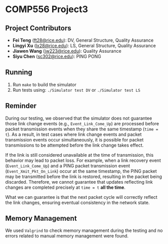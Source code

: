 # COMP556 Project3

## Project Contributors
- **Fei Teng** (ft28@rice.edu): DV, General Structure, Quality Assurance
- **Lingyi Xu** (lx28@rice.edu): LS, General Structure, Quality Assurance
- **Jiawen Wang** (jw223@rice.edu): Quality Assurance
- **Siyu Chen** (sc302@rice.edu): PING PONG

## Running
1. Run `make` to build the simulator
2. Run tests using: `./Simulator test DV` or `./Simulator test LS`

## Reminder
During our testing, we observed that the simulator does not guarantee those link change events (e.g., `Event_Link_Come_Up`) are processed before packet transmission events when they share the same timestamp (`time = t`). As a result, in test cases where link change events and packet transmission events occur simultaneously, it is possible for packet transmissions to be attempted before the link change takes effect.

If the link is still considered unavailable at the time of transmission, this behavior may lead to packet loss. For example, when a link recovery event (`Event_Link_Come_Up`) and a PING packet transmission event (`Event_Xmit_Pkt_On_Link`) occur at the same timestamp, the PING packet may be transmitted before the link is restored, resulting in the packet being discarded. Therefore, we cannot guarantee that updates reflecting link changes are completed precisely at `time = t` **all the time**.

What we can guarantee is that the next packet cycle will correctly reflect the link changes, ensuring eventual consistency in the network state.

## Memory Management
We used `Valgrind` to check memory management during the testing and no errors related to manual memory management were found.
